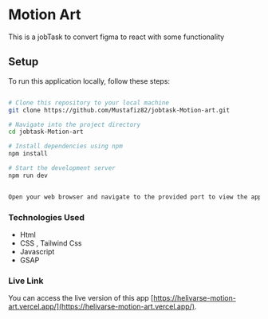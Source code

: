 # Motion Art

This is a jobTask  to convert figma to react with some functionality

## Setup

To run this application locally, follow these steps:

```bash

# Clone this repository to your local machine
git clone https://github.com/Mustafiz82/jobtask-Motion-art.git

# Navigate into the project directory
cd jobtask-Motion-art

# Install dependencies using npm
npm install

# Start the development server
npm run dev


Open your web browser and navigate to the provided port to view the application.

```


### Technologies Used

- Html
- CSS , Tailwind Css
- Javascript
- GSAP

### Live Link

You can access the live version of this app [https://helivarse-motion-art.vercel.app/](https://helivarse-motion-art.vercel.app/).



